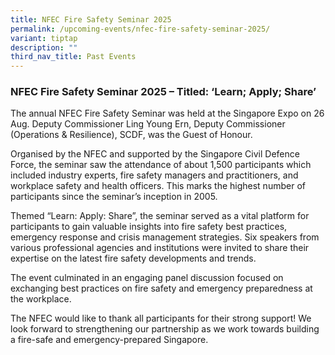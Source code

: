 ```yaml
---
title: NFEC Fire Safety Seminar 2025
permalink: /upcoming-events/nfec-fire-safety-seminar-2025/
variant: tiptap
description: ""
third_nav_title: Past Events
---
```

<h3>NFEC Fire Safety Seminar 2025 – Titled: ‘Learn; Apply; Share’</h3>
<p>The annual NFEC Fire Safety Seminar was held at the Singapore Expo on
26 Aug. Deputy Commissioner Ling Young Ern, Deputy Commissioner (Operations
&amp; Resilience), SCDF, was the Guest of Honour.</p>
<p>Organised by the NFEC and supported by the Singapore Civil Defence Force,
the seminar saw the attendance of about 1,500 participants which included
industry experts, fire safety managers and practitioners, and workplace
safety and health officers. This marks the highest number of participants
since the seminar’s inception in 2005.</p>
<p>Themed “Learn: Apply: Share”, the seminar served as a vital platform for
participants to gain valuable insights into fire safety best practices,
emergency response and crisis management strategies. Six speakers from
various professional agencies and institutions were invited to share their
expertise on the latest fire safety developments and trends.</p>
<p></p>
<p></p>
<p>The event culminated in an engaging panel discussion focused on exchanging
best practices on fire safety and emergency preparedness at the workplace.</p>
<p>The NFEC would like to thank all participants for their strong support!
We look forward to strengthening our partnership as we work towards building
a fire-safe and emergency-prepared Singapore.</p>